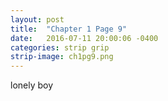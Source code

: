 ```yaml
---
layout: post
title:  "Chapter 1 Page 9"
date:   2016-07-11 20:00:06 -0400
categories: strip grip
strip-image: ch1pg9.png
---
```

lonely boy
